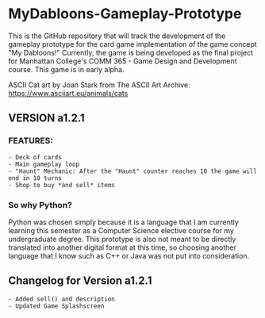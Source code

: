 # MyDabloons-Gameplay-Prototype
This is the GitHub repository that will track the development of the gameplay prototype for the card game implementation of the game concept "My Dabloons!" Currently, the game is being developed as the final project for Manhattan College's COMM 365 - Game Design and Development course. This game is in early alpha.

ASCII Cat art by Joan Stark from The ASCII Art Archive: https://www.asciiart.eu/animals/cats

## VERSION a1.2.1

### FEATURES:
    - Deck of cards
    - Main gameplay loop
    - "Haunt" Mechanic: After the "Haunt" counter reaches 10 the game will end in 10 turns
    - Shop to buy *and sell* items
    
### So why Python?
Python was chosen simply because it is a language that I am currently learning this semester as a Computer Science elective course for my undergraduate degree. This prototype is also not meant to be directly translated into another digital format at this time, so choosing another language that I know such as C++ or Java was not put into consideration.

## Changelog for Version a1.2.1
    - Added sell() and description
    - Updated Game Splashscreen
